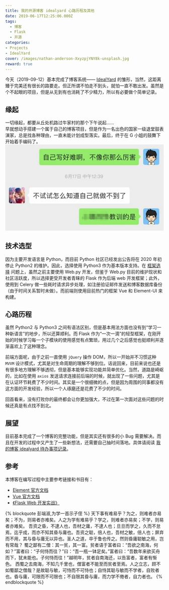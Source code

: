 ```yaml
---
title: 我的开源博客 idealyard 心路历程及其他
date: 2019-06-17T12:25:06.000Z
tags:
  - 博客
  - Flask
  - 开源
categories:
- Projects
- IdealYard
cover: /images/nathan-anderson-XxyzpjYNY8k-unsplash.jpg
reward: true
---
```

今天（2019-09-12）基本完成了博客系统—— [IdealYard](https://github.com/imoyao/idealyard) 的雏形，当然，这距离臻于完美还有很长的路要走。但正所谓不怕走不到头，就怕一直不敢出发。虽然是个不起眼的项目，但是从无到有也消耗了不少精力，所以有必要做个简单记录。
## 缘起
一切缘起，都要从丘处机路过牛家村的那个下午说起……   
早就想动手搭建一个属于自己的博客项目，但是作为一名出色的国家一级退堂鼓表演家，总是找各种理由，一直未能计划成型落实。最后，终于在 G 小姐的鼓舞下开始着手编码了。
![不试试，怎么知道自己做不到呢？](/images/wx_img_20190910153859.jpg)

## 技术选型

因为主要开发语言是 Python，而目前 Python 社区已经发出公告将在 2020 年初停止 Python2 的维护。因此，选择使用 Python3 作为基本版本支持。在 [框架选择](/blog/2019-06-05/Flask-vs-webpy/) 问题上，虽然之前主要使用 Web.py 开发，但鉴于 Web.py 目前的维护现状和社区活跃度，所以选择更受开发者青睐的 Flask 作为后端 web 开发框架；此外，使用到 Celery 做一些耗时请求异步处理，如注册验证邮件发送和博客数据库备份（由于时间关系暂时未做）。而前端则使用目前热门的框架 Vue 和 Element-UI 来构建。

## 心路历程
虽然 Python2 与 Python3 之间有语法区别，但是基本用法方面也没有到“学习一种新语言”的地步，所以还算顺利。而 Flask 作为“一次一滴”的轻型框架，在刚开始的时候学习每一个子模块的使用感觉有点繁琐，用过几个之后感觉也挺顺利并逐渐喜欢上了这种理念。

前端方面呢，由于之前一直使用 `jQuery` 操作 DOM，所以一开始并不习惯这种 `MVVM` 设计模式，尤其是对生命周期的理解不够到位。话说回来，目前来说也还是有很多地方理解不够透彻，但是基本能够实现功能并简单优化。当然，道路是崎岖的，比如在使用 `axios` 发送请求连接前后端的时候，就出现了一些问题，尤其是在认证环节耗费了不少时间。其实是一个很细微的点，但是因为周围的同事都没有这方面的开发经验，所以一个人琢磨还是花费了不少的时间。

回首看来，没有打败你的最终都会让你更加强大，不过在第一次面对这些问题的时候还真是有点找不到北。

## 展望
目前基本完成了一个博客的完整功能，但是其实还有很多的小 Bug 需要解决。而且在开发的过程中又产生了一些新想法，还需要自己抽时间落地。具体请阅读 [我的博客 idealyard 待办事项记录](/blog/2019-08-29/blog-idealyard-TODO/)。

## 参考
本博客在编写过程中主要参考链接和书目有：
- [Element 官方文档](https://element.eleme.cn/#/zh-CN/component)
- [Vue 官方文档](https://cn.vuejs.org/v2/guide/index.html)
- [《Flask Web 开发实战》](https://book.douban.com/subject/30310340/)

{% blockquote 彭端淑,为学一首示子侄 %}
天下事有难易乎？为之，则难者亦易矣；不为，则易者亦难矣。人之为学有难易乎？学之，则难者亦易矣；不学，则易者亦难矣。
吾资之昏，不逮人也，吾材之庸，不逮人也；旦旦而学之，久而不怠焉，迄乎成，而亦不知其昏与庸也。吾资之聪，倍人也，吾材之敏，倍人也；屏弃而不用，其与昏与庸无以异也。圣人之道，卒于鲁也传之。然则昏庸聪敏之用，岂有常哉？
蜀之鄙有二僧：其一贫，其一富。贫者语于富者曰：“吾欲之南海，何如？”富者曰：“子何恃而往？”曰：“吾一瓶一钵足矣。”富者曰：“吾数年来欲买舟而下，犹未能也。子何恃而往！”越明年，贫者自南海还，以告富者，富者有惭色。
西蜀之去南海，不知几千里也，僧富者不能至而贫者至焉。人之立志，顾不如蜀鄙之僧哉？是故聪与敏，可恃而不可恃也；自恃其聪与敏而不学者，自败者也。昏与庸，可限而不可限也；不自限其昏与庸，而力学不倦者，自力者也。
{% endblockquote %}
